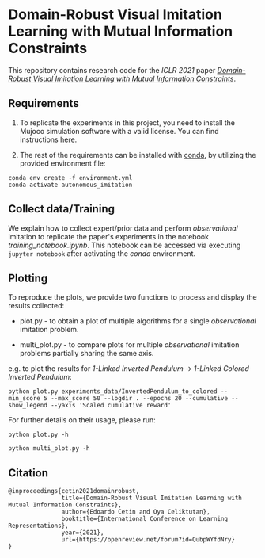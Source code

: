 # Domain-Robust Visual Imitation Learning with Mutual Information Constraints

This repository contains research code for the *ICLR 2021* paper [*Domain-Robust Visual Imitation Learning with Mutual Information Constraints*](https://sites.google.com/view/disentangail/).

## Requirements

1) To replicate the experiments in this project, you need to install the Mujoco
simulation software with a valid license. You can find instructions [here](https://github.com/openai/mujoco-py).

2) The rest of the requirements can be installed with [conda](https://docs.conda.io/projects/conda/en/latest/user-guide/install/linux.html),
by utilizing the provided environment file:
```setup
conda env create -f environment.yml
conda activate autonomous_imitation
```

## Collect data/Training

We explain how to collect expert/prior data and perform *observational* imitation to
replicate the paper's experiments in the notebook *training_notebook.ipynb*.
This notebook can be accessed via executing `jupyter notebook` after activating the *conda* environment.

## Plotting

To reproduce the plots, we provide two functions to process and display the results collected:

* plot.py - to obtain a plot of multiple algorithms for a single *observational* imitation problem.

* multi_plot.py - to compare plots for multiple *observational* imitation problems partially sharing the same axis.

e.g. to plot the results for *1-Linked Inverted Pendulum* -> *1-Linked Colored Inverted Pendulum*:
```setup
python plot.py experiments_data/InvertedPendulum_to_colored --min_score 5 --max_score 50 --logdir . --epochs 20 --cumulative --show_legend --yaxis 'Scaled cumulative reward'
```

For further details on their usage, please run:
```setup
python plot.py -h
```

```setup
python multi_plot.py -h
```

## Citation

```
@inproceedings{cetin2021domainrobust,
               title={Domain-Robust Visual Imitation Learning with Mutual Information Constraints},
               author={Edoardo Cetin and Oya Celiktutan},
               booktitle={International Conference on Learning Representations},
               year={2021},
               url={https://openreview.net/forum?id=QubpWYfdNry}
}
```
